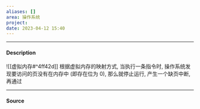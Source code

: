 ```yaml
---
aliases: []
area: 操作系统
project: 
date: 2023-04-12 15:40
---
```

---
#### Description
![[虚拟内存#^4ff42d]]
根据虚拟内存的映射方式, 当执行一条指令时, 操作系统发现要访问的页没有在内存中 (即存在位为 0), 那么就停止运行, 产生一个缺页中断, 再通过

---
#### Source
